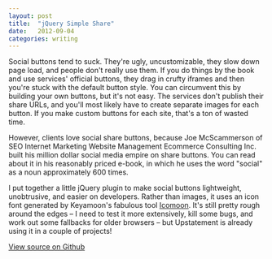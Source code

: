 ```yaml
---
layout: post
title:  "jQuery Simple Share"
date:   2012-09-04
categories: writing
---
```


Social buttons tend to suck. They're ugly, uncustomizable, they slow down page load, and people don't really use them. If you do things by the book and use services' official buttons, they drag in crufty iframes and then you're stuck with the default button style. You can circumvent this by building your own buttons, but it's not easy. The services don't publish their share URLs, and you'll most likely have to create separate images for each button. If you make custom buttons for each site, that's a ton of wasted time.

However, clients love social share buttons, because Joe McScammerson of SEO Internet Marketing Website Management Ecommerce Consulting Inc. built his million dollar social media empire on share buttons. You can read about it in his reasonably priced e-book, in which he uses the word "social" as a noun approximately 600 times.

I put together a little jQuery plugin to make social buttons lightweight, unobtrusive, and easier on developers. Rather than images, it uses an icon font generated by Keyamoon's fabulous tool [Icomoon](http://icomoon.io). It's still pretty rough around the edges – I need to test it more extensively, kill some bugs, and work out some fallbacks for older browsers – but Upstatement is already using it in a couple of projects!

[View source on Github](https://github.com/arizzitano/simple-share)

